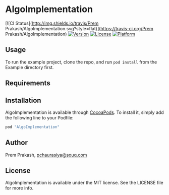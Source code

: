 # AlgoImplementation

[![CI Status](http://img.shields.io/travis/Prem Prakash/AlgoImplementation.svg?style=flat)](https://travis-ci.org/Prem Prakash/AlgoImplementation)
[![Version](https://img.shields.io/cocoapods/v/AlgoImplementation.svg?style=flat)](http://cocoapods.org/pods/AlgoImplementation)
[![License](https://img.shields.io/cocoapods/l/AlgoImplementation.svg?style=flat)](http://cocoapods.org/pods/AlgoImplementation)
[![Platform](https://img.shields.io/cocoapods/p/AlgoImplementation.svg?style=flat)](http://cocoapods.org/pods/AlgoImplementation)

## Usage

To run the example project, clone the repo, and run `pod install` from the Example directory first.

## Requirements

## Installation

AlgoImplementation is available through [CocoaPods](http://cocoapods.org). To install
it, simply add the following line to your Podfile:

```ruby
pod "AlgoImplementation"
```

## Author

Prem Prakash, pchaurasiya@souq.com

## License

AlgoImplementation is available under the MIT license. See the LICENSE file for more info.
